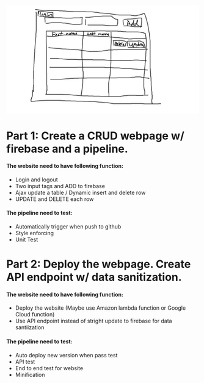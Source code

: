 ![webpage view](/readme.img/basic_view.jpg)

# Part 1: Create a CRUD webpage w/ firebase and a pipeline.

#### The website need to have following function:
  - Login and logout
  - Two input tags and ADD to firebase
  - Ajax update a table / Dynamic insert and delete row
  - UPDATE and DELETE each row

#### The pipeline need to test:
  - Automatically trigger when push to github
  - Style enforcing
  - Unit Test

# Part 2: Deploy the webpage. Create API endpoint w/ data sanitization.

#### The website need to have following function:
  - Deploy the website (Maybe use Amazon lambda function or Google Cloud function)
  - Use API endpoint instead of stright update to firebase for data santiization 

#### The pipeline need to test:
 - Auto deploy new version when pass test
 - API test
 - End to end test for website
 - Minification
